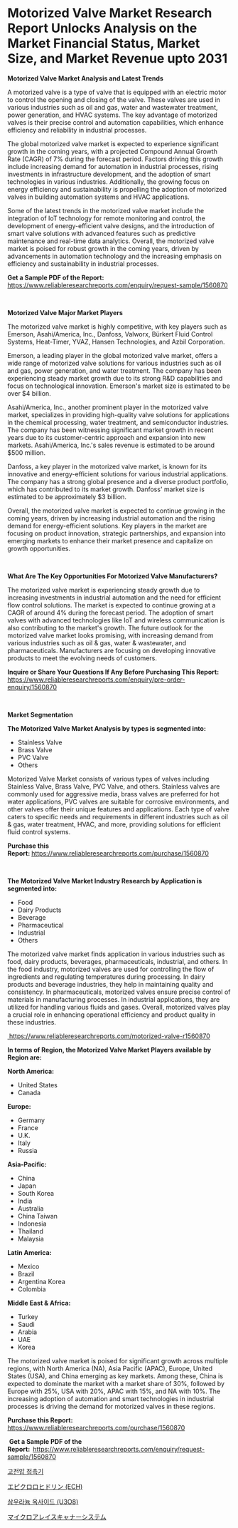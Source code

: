 <p><h1>Motorized Valve Market Research Report Unlocks Analysis on the Market Financial Status, Market Size, and Market Revenue upto 2031</h1></p><p><strong>Motorized Valve Market Analysis and Latest Trends</strong></p>
<p><p>A motorized valve is a type of valve that is equipped with an electric motor to control the opening and closing of the valve. These valves are used in various industries such as oil and gas, water and wastewater treatment, power generation, and HVAC systems. The key advantage of motorized valves is their precise control and automation capabilities, which enhance efficiency and reliability in industrial processes.</p><p>The global motorized valve market is expected to experience significant growth in the coming years, with a projected Compound Annual Growth Rate (CAGR) of 7% during the forecast period. Factors driving this growth include increasing demand for automation in industrial processes, rising investments in infrastructure development, and the adoption of smart technologies in various industries. Additionally, the growing focus on energy efficiency and sustainability is propelling the adoption of motorized valves in building automation systems and HVAC applications.</p><p>Some of the latest trends in the motorized valve market include the integration of IoT technology for remote monitoring and control, the development of energy-efficient valve designs, and the introduction of smart valve solutions with advanced features such as predictive maintenance and real-time data analytics. Overall, the motorized valve market is poised for robust growth in the coming years, driven by advancements in automation technology and the increasing emphasis on efficiency and sustainability in industrial processes.</p></p>
<p><strong>Get a Sample PDF of the Report:&nbsp;</strong> <a href="https://www.reliableresearchreports.com/enquiry/request-sample/1560870">https://www.reliableresearchreports.com/enquiry/request-sample/1560870</a></p>
<p>&nbsp;</p>
<p><strong>Motorized Valve Major Market Players</strong></p>
<p><p>The motorized valve market is highly competitive, with key players such as Emerson, Asahi/America, Inc., Danfoss, Valworx, Bürkert Fluid Control Systems, Heat-Timer, YVAZ, Hansen Technologies, and Azbil Corporation.</p><p>Emerson, a leading player in the global motorized valve market, offers a wide range of motorized valve solutions for various industries such as oil and gas, power generation, and water treatment. The company has been experiencing steady market growth due to its strong R&D capabilities and focus on technological innovation. Emerson's market size is estimated to be over $4 billion.</p><p>Asahi/America, Inc., another prominent player in the motorized valve market, specializes in providing high-quality valve solutions for applications in the chemical processing, water treatment, and semiconductor industries. The company has been witnessing significant market growth in recent years due to its customer-centric approach and expansion into new markets. Asahi/America, Inc.'s sales revenue is estimated to be around $500 million.</p><p>Danfoss, a key player in the motorized valve market, is known for its innovative and energy-efficient solutions for various industrial applications. The company has a strong global presence and a diverse product portfolio, which has contributed to its market growth. Danfoss' market size is estimated to be approximately $3 billion.</p><p>Overall, the motorized valve market is expected to continue growing in the coming years, driven by increasing industrial automation and the rising demand for energy-efficient solutions. Key players in the market are focusing on product innovation, strategic partnerships, and expansion into emerging markets to enhance their market presence and capitalize on growth opportunities.</p></p>
<p>&nbsp;</p>
<p><strong>What Are The Key Opportunities For Motorized Valve Manufacturers?</strong></p>
<p><p>The motorized valve market is experiencing steady growth due to increasing investments in industrial automation and the need for efficient flow control solutions. The market is expected to continue growing at a CAGR of around 4% during the forecast period. The adoption of smart valves with advanced technologies like IoT and wireless communication is also contributing to the market's growth. The future outlook for the motorized valve market looks promising, with increasing demand from various industries such as oil & gas, water & wastewater, and pharmaceuticals. Manufacturers are focusing on developing innovative products to meet the evolving needs of customers.</p></p>
<p><strong>Inquire or Share Your Questions If Any Before Purchasing This Report:</strong> <a href="https://www.reliableresearchreports.com/enquiry/pre-order-enquiry/1560870">https://www.reliableresearchreports.com/enquiry/pre-order-enquiry/1560870</a></p>
<p>&nbsp;</p>
<p><strong>Market Segmentation</strong></p>
<p><strong>The Motorized Valve Market Analysis by types is segmented into:</strong></p>
<p><ul><li>Stainless Valve</li><li>Brass Valve</li><li>PVC Valve</li><li>Others</li></ul></p>
<p><p>Motorized Valve Market consists of various types of valves including Stainless Valve, Brass Valve, PVC Valve, and others. Stainless valves are commonly used for aggressive media, brass valves are preferred for hot water applications, PVC valves are suitable for corrosive environments, and other valves offer their unique features and applications. Each type of valve caters to specific needs and requirements in different industries such as oil & gas, water treatment, HVAC, and more, providing solutions for efficient fluid control systems.</p></p>
<p><strong>Purchase this Report:&nbsp;</strong><a href="https://www.reliableresearchreports.com/purchase/1560870">https://www.reliableresearchreports.com/purchase/1560870</a></p>
<p>&nbsp;</p>
<p><strong>The Motorized Valve Market Industry Research by Application is segmented into:</strong></p>
<p><ul><li>Food</li><li>Dairy Products</li><li>Beverage</li><li>Pharmaceutical</li><li>Industrial</li><li>Others</li></ul></p>
<p><p>The motorized valve market finds application in various industries such as food, dairy products, beverages, pharmaceuticals, industrial, and others. In the food industry, motorized valves are used for controlling the flow of ingredients and regulating temperatures during processing. In dairy products and beverage industries, they help in maintaining quality and consistency. In pharmaceuticals, motorized valves ensure precise control of materials in manufacturing processes. In industrial applications, they are utilized for handling various fluids and gases. Overall, motorized valves play a crucial role in enhancing operational efficiency and product quality in these industries.</p></p>
<p><a href="https://www.reliableresearchreports.com/motorized-valve-r1560870">&nbsp;https://www.reliableresearchreports.com/motorized-valve-r1560870</a></p>
<p><strong>In terms of Region, the Motorized Valve Market Players available by Region are:</strong></p>
<p>
    <p> <strong> North America: </strong>
        <ul>
            <li>United States</li>
            <li>Canada</li>
        </ul>
        </p> 
    <p> <strong> Europe: </strong>
        <ul>
            <li>Germany</li>
            <li>France</li>
            <li>U.K.</li>
            <li>Italy</li>
            <li>Russia</li>
        </ul>
        </p> 
    <p> <strong> Asia-Pacific: </strong>
        <ul>
            <li>China</li>
            <li>Japan</li>
            <li>South Korea</li>
            <li>India</li>
            <li>Australia</li>
            <li>China Taiwan</li>
            <li>Indonesia</li>
            <li>Thailand</li>
            <li>Malaysia</li>
        </ul>
        </p> 
    <p> <strong> Latin America: </strong>
        <ul>
            <li>Mexico</li>
            <li>Brazil</li>
            <li>Argentina Korea</li>
            <li>Colombia</li>
        </ul>
        </p> 
    <p> <strong> Middle East & Africa: </strong>
        <ul>
            <li>Turkey</li>
            <li>Saudi</li>
            <li>Arabia</li>
            <li>UAE</li>
            <li>Korea</li>
        </ul>
    </p>
    </p>
<p><p>The motorized valve market is poised for significant growth across multiple regions, with North America (NA), Asia Pacific (APAC), Europe, United States (USA), and China emerging as key markets. Among these, China is expected to dominate the market with a market share of 30%, followed by Europe with 25%, USA with 20%, APAC with 15%, and NA with 10%. The increasing adoption of automation and smart technologies in industrial processes is driving the demand for motorized valves in these regions.</p></p>
<p><strong>Purchase this Report: </strong><a href="https://www.reliableresearchreports.com/purchase/1560870">https://www.reliableresearchreports.com/purchase/1560870</a></p>
<p>&nbsp;<strong>Get a Sample PDF of the Report:&nbsp;&nbsp;</strong><a href="https://www.reliableresearchreports.com/enquiry/request-sample/1560870">https://www.reliableresearchreports.com/enquiry/request-sample/1560870</a></p>
<p><strong></strong></p>
<p><p><a href="https://medium.com/@matthiasdkins856/%EA%B3%A0%EC%A0%84%EC%95%95-%EC%BB%A8%ED%83%9D%ED%84%B0-%EC%8B%9C%EC%9E%A5-%EC%A1%B0%EC%82%AC-%EB%B3%B4%EA%B3%A0%EC%84%9C%EC%97%90%EB%8A%94-2024%EB%85%84%EB%B6%80%ED%84%B0-2031%EB%85%84%EA%B9%8C%EC%A7%80-cagr%EB%A1%9C-%EC%98%88%EC%B8%A1%EB%90%9C-%EC%8B%9C%EC%9E%A5-%EA%B7%9C%EB%AA%A8-%EC%A0%90%EC%9C%A0%EC%9C%A8-%EB%B0%8F-%EC%84%B1%EC%9E%A5%EB%A5%A0%EC%97%90-%EB%8C%80%ED%95%9C-%EB%B6%84%EC%84%9D%EC%9D%B4-%ED%8F%AC%ED%95%A8%EB%90%98%EC%96%B4-%EC%9E%88%EC%8A%B5%EB%8B%88%EB%8B%A4-3cc0446938ab">고전압 접촉기</a></p><p><a href="https://medium.com/@annchovey2023/%E3%82%A8%E3%83%94%E3%82%AF%E3%83%AD%E3%83%AD%E3%83%92%E3%83%89%E3%83%AA%E3%83%B3-ech-%E5%B8%82%E5%A0%B4%E8%A6%8F%E6%A8%A1%E3%81%AF%E5%B9%B4%E7%8E%87-%E3%81%A7%E6%88%90%E9%95%B7%E3%81%97%E3%81%A6%E3%81%8A%E3%82%8A-%E3%81%93%E3%81%AE%E5%A0%B1%E5%91%8A%E6%9B%B8%E3%81%AF%E3%82%BF%E3%82%A4%E3%83%97-%E3%82%A2%E3%83%97%E3%83%AA%E3%82%B1%E3%83%BC%E3%82%B7%E3%83%A7%E3%83%B3-%E6%88%90%E9%95%B7-%E3%81%8A%E3%82%88%E3%81%B32024%E5%B9%B4%E3%81%8B%E3%82%892031%E5%B9%B4%E3%81%BE%E3%81%A7%E3%81%AE%E4%BA%88%E6%B8%AC%E3%81%AB%E3%82%88%E3%82%8B%E5%88%86%E6%9E%90%E3%82%92%E3%82%AB%E3%83%90%E3%83%BC%E3%81%97%E3%81%A6%E3%81%84%E3%81%BE%E3%81%99-e81a3ff74f6d">エピクロロヒドリン (ECH)</a></p><p><a href="https://medium.com/@rowedrowe/%EA%B8%80%EB%A1%9C%EB%B2%8C-%ED%8A%B8%EB%A6%AC%EC%9A%B0%EB%9D%BC%EB%8A%84-%EC%82%BC%EC%98%A5%EC%82%AC%EC%9D%B4%EB%93%9C-u3o8-%EC%8B%9C%EC%9E%A5-%EB%B2%94%EC%9C%84%EC%97%90-%EB%8C%80%ED%95%9C-%EC%8B%AC%EC%B8%B5-%EB%B6%84%EC%84%9D-%EB%B0%8F-2024%EB%85%84%EB%B6%80%ED%84%B0-2031%EB%85%84%EA%B9%8C%EC%A7%80-%EC%98%88%EC%B8%A1%EB%90%9C-%EC%97%B0%ED%8F%89%EA%B7%A0-%EC%84%B1%EC%9E%A5%EB%A5%A0-%EC%9D%98-%EB%B9%A0%EB%A5%B4%EA%B2%8C-%EC%84%B1%EC%9E%A5%ED%95%98%EB%8A%94-%EC%A0%84%EB%A7%9D-e2c7e102db89">삼우라늄 옥사이드 (U3O8)</a></p><p><a href="https://github.com/CloydAbbott2023/Market-Research-Report-List-2/blob/main/5324882153371.md">マイクロアレイスキャナーシステム</a></p></p>